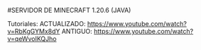 #SERVIDOR DE MINECRAFT 1.20.6 (JAVA)

Tutoriales:
ACTUALIZADO: https://www.youtube.com/watch?v=RbKgGYMx8dY
ANTIGUO: https://www.youtube.com/watch?v=qeWvoIKQJho
